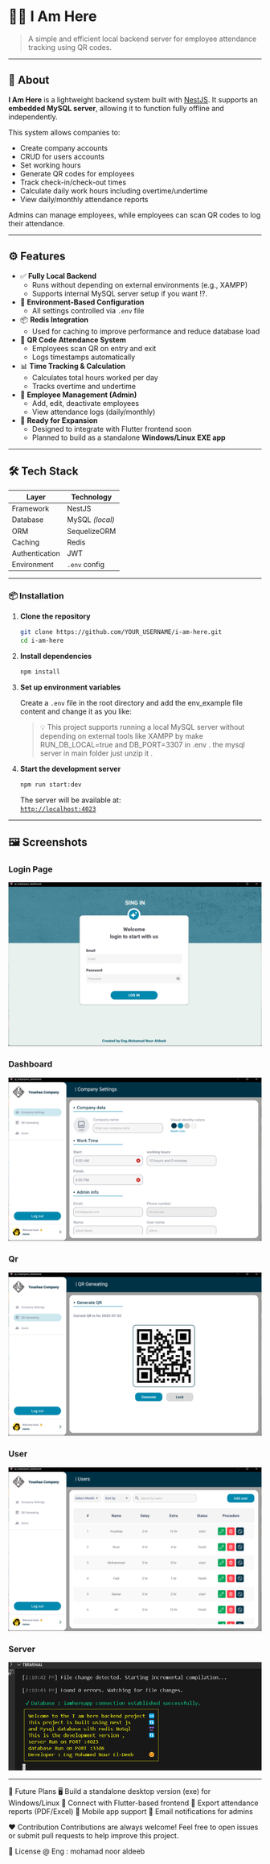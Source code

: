 # 🧑‍💼 I Am Here

> A simple and efficient local backend server for employee attendance tracking using QR codes.

---

## 📌 About

**I Am Here** is a lightweight backend system built with [NestJS](https://nestjs.com/). It supports an **embedded MySQL server**, allowing it to function fully offline and independently.

This system allows companies to:

- Create company accounts
- CRUD for users accounts
- Set working hours
- Generate QR codes for employees
- Track check-in/check-out times
- Calculate daily work hours including overtime/undertime
- View daily/monthly attendance reports

Admins can manage employees, while employees can scan QR codes to log their attendance.

---

## ⚙️ Features

- ✅ **Fully Local Backend**
  - Runs without depending on external environments (e.g., XAMPP)
  - Supports internal MySQL server setup if you want !?.
- 🔐 **Environment-Based Configuration**
  - All settings controlled via `.env` file
- 📦 **Redis Integration**
  - Used for caching to improve performance and reduce database load
- 📱 **QR Code Attendance System**
  - Employees scan QR on entry and exit
  - Logs timestamps automatically
- 📊 **Time Tracking & Calculation**
  - Calculates total hours worked per day
  - Tracks overtime and undertime
- 👤 **Employee Management (Admin)**
  - Add, edit, deactivate employees
  - View attendance logs (daily/monthly)
- 📁 **Ready for Expansion**
  - Designed to integrate with Flutter frontend soon
  - Planned to build as a standalone **Windows/Linux EXE app**

---

## 🛠️ Tech Stack

| Layer          | Technology      |
| -------------- | --------------- |
| Framework      | NestJS          |
| Database       | MySQL _(local)_ |
| ORM            | SequelizeORM    |
| Caching        | Redis           |
| Authentication | JWT             |
| Environment    | `.env` config   |

---

### 📦 Installation

1. **Clone the repository**

   ```bash
   git clone https://github.com/YOUR_USERNAME/i-am-here.git
   cd i-am-here
   ```

2. **Install dependencies**

   ```bash
   npm install
   ```

3. **Set up environment variables**

   Create a `.env` file in the root directory and add the env_example file content and change it as you like:

   > 💡 This project supports running a local MySQL server without depending on external tools like XAMPP by make RUN_DB_LOCAL=true and DB_PORT=3307 in .env . the mysql server in main folder just unzip it .

4. **Start the development server**

   ```bash
   npm run start:dev
   ```

   The server will be available at:  
   [`http://localhost:4023`](http://localhost:4023)

---

## 🖼 Screenshots

### Login Page

![Login Page](screenshots/login.png)

### Dashboard

![Dashboard](screenshots/home.png)

### Qr

![Qr](screenshots/qr.png)

### User

![User](screenshots/users.png)

### Server

![Server](screenshots/run_server.png)

---

🧪 Future Plans
🖥️ Build a standalone desktop version (exe) for Windows/Linux
🎨 Connect with Flutter-based frontend
📄 Export attendance reports (PDF/Excel)
📲 Mobile app support
📧 Email notifications for admins

❤️ Contribution
Contributions are always welcome!
Feel free to open issues or submit pull requests to help improve this project.

📄 License
@ Eng : mohamad noor aldeeb
